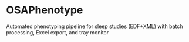 # OSAPhenotype
Automated phenotyping pipeline for sleep studies (EDF+XML) with batch processing, Excel export, and tray monitor

